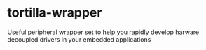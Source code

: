 # tortilla-wrapper
Useful peripheral wrapper set to help you rapidly develop harware decoupled drivers in your embedded applications
